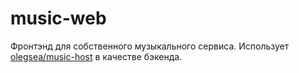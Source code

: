 # music-web
Фронтэнд для собственного музыкального сервиса. Использует [olegsea/music-host](https://github.com/olegsea/music-host) в качестве бэкенда.

